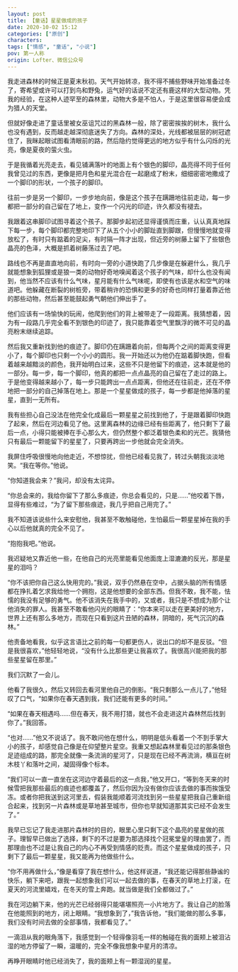 ```yaml
---
layout: post
title: 【童话】星星做成的孩子
date: 2020-10-02 15:12
categories: ["原创"]
characters: 
tags: ["情感", "童话", "小说"]
pov: 第一人称
origin: Lofter、微信公众号
---
```


我走进森林的时候正是夏末秋初。天气开始转凉，我不得不捕些野味开始准备过冬了，寄希望或许可以打到鸟和野兔，运气好的话说不定还有鹿这样的大型动物。凭我的经验，在这种人迹罕至的森林里，动物大多是不怕人，于是这里很容易便会成为猎人的天堂。

但就好像走进了童话里被女巫诅咒过的黑森林一般，除了密密挨挨的树木，我什么也没有遇到，反而越走越深彻底迷失了方向。森林的深处，光线都被层层的树冠遮住了，我眯起眼试图看清眼前的路，然后隐约觉得更远的地方似乎有什么闪烁的光亮，像是夏夜的萤火虫。

于是我循着光亮走去，看见铺满落叶的地面上有个银色的脚印，晶亮得不同于任何我曾见过的东西，更像是把月色和星光混合在一起磨成了粉末，细细密密地撒成了一个脚印的形状，一个孩子的脚印。

往前一步是另一个脚印，一步步地向前，像是这个孩子在蹒跚地往前走动，每一步都把一部分的自己留在了地上，变作一个闪光的印迹，许久都没有褪去。

我跟着这串脚印试图寻着这个孩子。那脚步起初还显得谨慎而庄重，认认真真地踩下每一步，每个脚印都完整地印下了从五个小小的脚趾直到脚跟，但慢慢地就变得放松了，有时只有踮着的足尖，有时隔一阵才出现，但近旁的树藤上留下了些银色晶亮的色泽，大概是抓着树藤荡过去了吧。

路线也不再是直直地向前，有时向一旁的小道快跑了几步像是在躲避什么，我几乎就能想象到狐狸或是狼一类的动物好奇地嗅闻着这个孩子的气味，却什么也没有闻到，他当然不应该有什么气味，星月能有什么气味呢，即使有也该是水和空气的味道吧。他躲藏在断裂的树桩旁，带着稍许的恐惧和更多的好奇也同样打量着靠近他的那些动物，然后甚至能鼓起勇气朝他们伸出手了。

他们应该有一场愉快的玩闹，他爬到他们的背上被带走了一段距离。我猜想着，因为有一段路几乎完全看不到银色的印迹了，我只能靠着空气里飘浮的微不可见的晶亮粉末继续追踪。

然后我又重新找到他的痕迹了。脚印仍在蹒跚着向前，但每两个之间的距离变得更小了，每个脚印也只剩一个小小的圆形。我一开始还以为他仍在踮着脚快跑，但看着越来越黯淡的颜色，我开始明白过来，这些不只是他留下的痕迹，这本就是他的一部分。每一步，每一个脚印，他真的都把一点点晶亮的自己留在了走过的路上。于是他变得越来越小了，每一步只能跨出一点点距离，但他还在往前走，还在不停地把一部分的自己掉落在地上。那是一个星星做成的孩子，每一步都是他掉落的星星，直到一无所有。

我有些担心自己没法在他完全化成最后一颗星星之前找到他了，于是跟着脚印快跑了起来，然后在河边看见了他。这里离森林的边缘已经有些距离了，他只剩下了最后一点，小得只能被捧在手心那么大，但仍然整个都泛着银色柔和的光芒。我猜他只有最后一颗能留下的星星了，只要再跨出一步他就会完全消失。

我屏住呼吸很慢地向他走近，不想惊扰，但他已经看见我了，转过头朝我淡淡地笑。“我在等你。”他说。

“你知道我会来？”我问，却没有太诧异。

“你总会来的，我给你留下了那么多痕迹，你总会看见的，只是……”他咬着下唇，显得有些难过，“为了留下那些痕迹，我几乎把自己用完了。”

我不知道该说些什么来安慰他，我甚至不敢触碰他，生怕最后一颗星星掉在我的手心以后他就真的完全不见了。

“抱抱我吧。”他说。

我迟疑地又靠近他一些，在他自己的光亮里能看见他面庞上湿漉漉的反光，那是星星的泪吗？

“你不该把你自己这么快用完的。”我说，双手仍然悬在空中，占据头脑的所有情感都在挣扎着乞求我给他一个拥抱，这是他想要的全部东西。但我不敢，我不能，怯懦的我没有足够的勇气。他不该消失在我手中的，又或者，我只是不想成为那个让他消失的罪人。我甚至不敢看他闪光的眼睛了：“你本来可以走在更美好的地方，世界上还有那么多地方，而现在只看到这片丑陋的森林，阴暗的，死气沉沉的森林。”

他责备地看我，似乎这言语比之前的每一句都更伤人，说出口的却不是反驳。“但是我很喜欢，”他轻轻地说，“没有什么比那些更让我喜欢了。我很高兴能把我的那些星星留在那里。”

我们沉默了一会儿。

他看了我很久，然后又转回去看河里他自己的倒影。“我只剩那么一点儿了，”他轻叹了口气，“如果你在春天遇到我，我们还能有更多的时间。”

“如果在春天相遇吗……但在春天，我不用打猎，就也不会走进这片森林然后找到你了。”我回答。

“也对……”他又不说话了。我不敢问他在想什么，明明是低头看着一个不到手掌大小的孩子，却感觉自己像是在仰望整片星空。我重又想起森林里看见过的那条银色足迹组成的路，那完全就像一条流淌的星河了，只是现在已经不再流淌，横亘在树木枝丫和落叶之间，凝固得像个标本。

“我们可以一直一直坐在这河边守着最后的这一点我，”他又开口，“等到冬天来的时候雪把我那些最后的痕迹也都覆盖了，然后你因为没有做你应该去做的事而挨饿受冻。或者你把我送到这河里去，假装我能顺着河流找到另一些星星把我自己重新组合起来，找到另一片森林或是草地甚至城市，但你也早就知道那其实已经不会发生了。”

我早已忘记了我走进那片森林时的目的，眼里心里只剩下这个晶亮的星星做的孩子。理智早已做出了选择，剩下的不过是要为那选择找个冠冕堂皇的理由罢了，而那理由也不过是让我自己的内心不再受到情感的贬责。而这个星星做成的孩子，只剩下了最后一颗星星，我又能再为他做些什么。

“你不用再做什么，”像是看穿了我在想什么，他这样说道，“我还能记得那些静谧的快乐，躺下来吧，跟我一起想象我们可以一起去做的事，在春天的草地上打滚，在夏天的河流里嬉戏，在冬天的雪上奔跑。就当做是我们全都做过了。”

我在河边躺下来，他的光芒已经弱得只能堪堪照亮一小片地方了。我让自己的脸落在他能照到的地方，闭上眼睛。“我想象到了，”我告诉他，“我们能做的那么多事，我们没有时间去做的全部事情，我都看见了。”

一滴泪从我的眼角落下，我感觉到一个轻得像羽毛一样的触碰在我的面颊上被泪沾湿的地方停留了一瞬，温暖的，完全不像我想象中星月的清凉。

再睁开眼睛时他已经消失了，我的面颊上有一颗湿润的星星。
